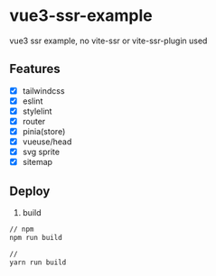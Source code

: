 # vue3-ssr-example

vue3 ssr example, no vite-ssr or vite-ssr-plugin used

## Features

- [x] tailwindcss 
- [x] eslint 
- [x] stylelint 
- [x] router 
- [x] pinia(store) 
- [x] vueuse/head 
- [x] svg sprite 
- [x] sitemap 

## Deploy

1. build

```bash
// npm
npm run build

//
yarn run build
```

